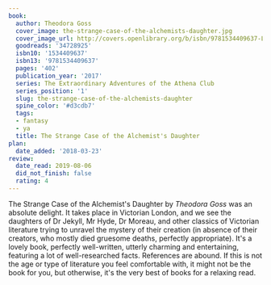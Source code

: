 ```yaml
---
book:
  author: Theodora Goss
  cover_image: the-strange-case-of-the-alchemists-daughter.jpg
  cover_image_url: http://covers.openlibrary.org/b/isbn/9781534409637-L.jpg
  goodreads: '34728925'
  isbn10: '1534409637'
  isbn13: '9781534409637'
  pages: '402'
  publication_year: '2017'
  series: The Extraordinary Adventures of the Athena Club
  series_position: '1'
  slug: the-strange-case-of-the-alchemists-daughter
  spine_color: '#d3cdb7'
  tags:
  - fantasy
  - ya
  title: The Strange Case of the Alchemist's Daughter
plan:
  date_added: '2018-03-23'
review:
  date_read: 2019-08-06
  did_not_finish: false
  rating: 4
---
```


The Strange Case of the Alchemist's Daughter by *Theodora Goss* was an absolute delight. It takes place in Victorian London, and we see the daughters of Dr Jekyll, Mr Hyde, Dr Moreau, and other classics of Victorian literature trying to unravel the mystery of their creation (in absence of their creators, who mostly died gruesome deaths, perfectly appropriate). It's a lovely book, perfectly well-written, utterly charming and entertaining, featuring a lot of well-researched facts. References are abound. If this is not the age or type of literature you feel comfortable with, it might not be the book for you, but otherwise, it's the very best of books for a relaxing read.
